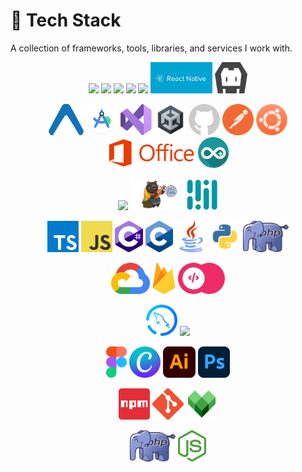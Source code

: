 # 🚀 Tech Stack

A collection of frameworks, tools, libraries, and services I work with.


<link rel="stylesheet" type='text/css' href="https://cdn.jsdelivr.net/gh/devicons/devicon@latest/devicon.min.css" />
<p align="center">
  <img src="https://cdn.jsdelivr.net/gh/devicons/devicon@latest/icons/react/react-original-wordmark.svg"  height="50"/>
  <img src="https://cdn.jsdelivr.net/gh/devicons/devicon@latest/icons/svelte/svelte-original.svg"  height="50"/>
  <img src="https://cdn.jsdelivr.net/gh/devicons/devicon@latest/icons/nextjs/nextjs-original.svg"  height="50"/>  
  <img src="https://cdn.jsdelivr.net/gh/devicons/devicon@latest/icons/laravel/laravel-original.svg"  height="50"/>   
  <img src="https://cdn.jsdelivr.net/gh/devicons/devicon@latest/icons/android/android-original.svg"  height="50"/> 
  <img src="graphics/reactnative.png" alt="React Native" height="50"> 
  <img src="graphics/cordova.png" alt="Cordova" height="50"> 
</p>


<p align="center">
  <img src="graphics/expo.png" alt="Expo" height="50">
  <img src="graphics/android-studio.png" alt="Android Studio" height="50">
  <img src="graphics/vs.png" alt="Visual Studio" height="50">
  <img src="graphics/unity.png" alt="Unity" height="50">
  <img src="graphics/github.png" alt="GitHub" height="50">
  <img src="graphics/postman.png" alt="Postman" height="50">
  <img src="graphics/ubuntu.png" alt="Ubuntu" height="50">
  <img src="graphics/office.png" alt="Microsoft Office" height="50">
  <img src="graphics/arduino.png" alt="Arduino" height="50">
</p>


<p align="center">
  <img src="https://cdn.jsdelivr.net/gh/devicons/devicon@latest/icons/react/react-original-wordmark.svg"  height="50"/>
  <img src="graphics/zustand.png" alt="Zustand" height="50">
  <img src="graphics/mediapipe.png" alt="MediaPipe" height="50">
</p>


<p align="center">
  <img src="graphics/typescript.png" alt="TypeScript" height="50">
  <img src="graphics/javascript.png" alt="JavaScript" height="50">
  <img src="graphics/csharp.png" alt="C#" height="50">
  <img src="graphics/c.png" alt="C" height="50">
  <img src="graphics/java.png" alt="Java" height="50">
  <img src="graphics/python.png" alt="Python" height="50">
  <img src="graphics/php.png" alt="PHP" height="50">
</p>


<p align="center">
  <img src="graphics/gcp.png" alt="Google Cloud" height="50">
  <img src="graphics/firebase.png" alt="Firebase" height="50">
  <img src="graphics/appwrite.png" alt="Appwrite" height="50">
</p>


<p align="center">
  <img src="graphics/mysql.png" alt="MySQL" height="50">
<img src="https://cdn.jsdelivr.net/gh/devicons/devicon@latest/icons/mongodb/mongodb-original.svg" height="50"/>
          
</p>


<p align="center">
  <img src="graphics/figma.png" alt="Figma" height="50">
  <img src="graphics/canva.png" alt="Canva" height="50">
  <img src="graphics/ai.png" alt="Adobe Illustrator" height="50">
  <img src="graphics/ps.png" alt="Photoshop" height="50">
</p>


<p align="center">
  <img src="graphics/npm.png" alt="NPM" height="50">
  <img src="graphics/git.png" alt="Git" height="50">
  <img src="graphics/bazel.png" alt="Bazel" height="50">
</p>

<p align="center">
  <img src="graphics/php.png" alt="PHP" height="50">
  <img src="graphics/node.png" alt="Node.js" height="50">
</p>
